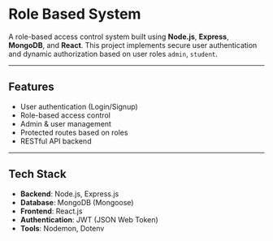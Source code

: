 # Role Based System

A role-based access control system built using **Node.js**, **Express**, **MongoDB**, and **React**. This project implements secure user authentication and dynamic authorization based on user roles `admin`, `student`.

---

## Features

- User authentication (Login/Signup)
- Role-based access control
- Admin & user management
- Protected routes based on roles
- RESTful API backend

---

## Tech Stack

- **Backend**: Node.js, Express.js
- **Database**: MongoDB (Mongoose)
- **Frontend**: React.js
- **Authentication**: JWT (JSON Web Token)
- **Tools**: Nodemon, Dotenv
